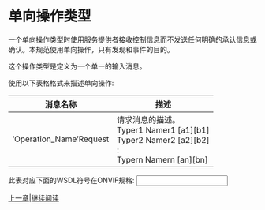 # 单向操作类型

一个单向操作类型时使用服务提供者接收控制信息而不发送任何明确的承认信息或确认。本规范使用单向操作，只有发现和事件的目的。

这个操作类型是定义为一个单一的输入消息。

使用以下表格格式来描述单向操作:

消息名称|描述
----|----
‘Operation_Name’Request |请求消息的描述。<br/>Typer1 Namer1 [a1][b1]<br/>Typer2 Namer2 [a2][b2]<br/>:<br/>Typern Namern [an][bn]

此表对应下面的WSDL符号在ONVIF规格:
<operation name=”’Operation_Name’”>
	<input message=”’prefix’:’Operation_Name’”/>
</operation>



[上一章](05.06.md)|[继续阅读](05.06.02.md)
